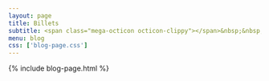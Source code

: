 ```yaml
---
layout: page
title: Billets
subtitle: <span class="mega-octicon octicon-clippy"></span>&nbsp;&nbsp; Notes diverses et variées
menu: blog
css: ['blog-page.css']
---
```

{% include blog-page.html %}